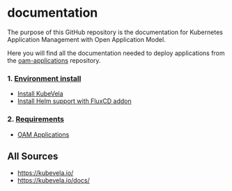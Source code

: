 # documentation

The purpose of this GitHub repository is the documentation for Kubernetes Application Management with Open Application Model.

Here you will find all the documentation needed to deploy applications from the [oam-applications](https://github.com/activa-prefapp/oam-applications) repository.

### 1. [Environment install](./environment/README.md)
- [Install KubeVela](./environment/kubevela.md)
- [Install Helm support with FluxCD addon](./environment/fluxcd-addon.md)
### 2. [Requirements](./requirements/README.md)
- [OAM Applications](./requirements/oam-applications/README.md)

## All Sources

- https://kubevela.io/
- https://kubevela.io/docs/